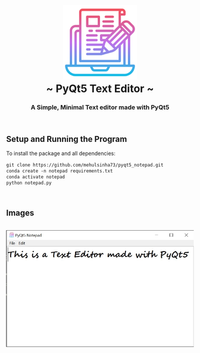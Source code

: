 <h1 align="center">
<img src="logo.png" width=200 height=200/><br>
    ~ PyQt5 Text Editor ~
</h1>


<h3 align="center">A Simple, Minimal Text editor made with PyQt5</h3>
<br>

## Setup and Running the Program

To install the package and all dependencies:

```
git clone https://github.com/mehulsinha73/pyqt5_notepad.git
conda create -n notepad requirements.txt
conda activate notepad
python notepad.py
```

<br>

## Images
<br>
<img src="img.jpg">
